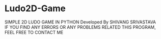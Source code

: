 # Ludo2D-Game
SIMPLE 2D LUDO GAME IN PYTHON   Developed By SHIVANG SRIVASTAVA  IF YOU FIND ANY ERRORS OR ANY PROBLEMS RELATED THIS PROGRAM, FEEL FREE TO CONTACT ME
